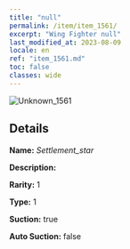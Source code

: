 ```yaml
---
title: "null"
permalink: /item/item_1561/
excerpt: "Wing Fighter null"
last_modified_at: 2023-08-09
locale: en
ref: "item_1561.md"
toc: false
classes: wide
---
```



 ![Unknown_1561](/images/item/Settlement_star_p.png)



## Details

 **Name:** *Settlement_star* 

 **Description:** 

 **Rarity:** 1 

 **Type:** 1 

 **Suction:** true 

 **Auto Suction:** false 


